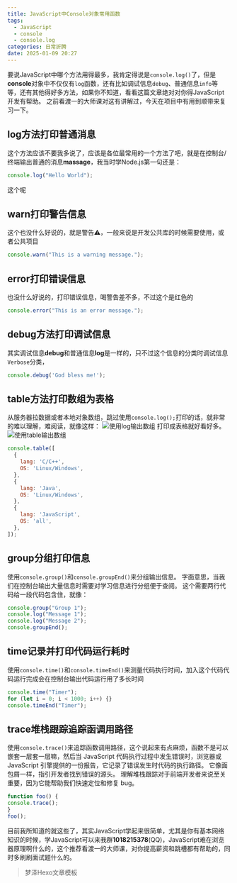 ```yaml
---
title: JavaScript中Console对象常用函数
tags:
  - JavaScript
  - console
  - console.log
categories: 日常折腾
date: 2025-01-09 20:27
---
```


要说JavaScript中哪个方法用得最多，我肯定得说是`console.log()`了，但是**console**对象中不仅仅有`log`函数，还有比如调试信息`debug`、普通信息`info`等等，还有其他得好多方法，如果你不知道，看看这篇文章绝对对你得JavaScript开发有帮助。
之前看渡一的大师课对这有讲解过，今天在项目中有用到顺带来复习一下。

## log方法打印普通消息
这个方法应该不要我多说了，应该是各位最常用的一个方法了吧，就是在控制台/终端输出普通的消息**massage**，我当时学Node.js第一句还是：
```JavaScript
console.log("Hello World");
```
这个呢

## warn打印警告信息
这个也没什么好说的，就是警告⚠️，一般来说是开发公共库的时候需要使用，或者公共项目
```JavaScript
console.warn("This is a warning message.");
```

## error打印错误信息
也没什么好说的，打印错误信息，喝警告差不多，不过这个是红色的
```JavaScript
console.error("This is an error message.");
```

## debug方法打印调试信息
其实调试信息**debug**和普通信息**log**是一样的，只不过这个信息的分类时调试信息`Verbose`分类，
```JavaScript
console.debug('God bless me!');
```

## table方法打印数组为表格
从服务器拉数据或者本地对象数组，跳过使用`console.log();`打印的话，就非常的难以理解，难阅读，就像这样：
![使用log输出数组](/images/2025-01-09_6c349.jpg)
打印成表格就好看好多。
![使用table输出数组](/images/2025-01-09_76c3a.jpg)
```JavaScript
console.table([
  {
    lang: 'C/C++',
    OS: 'Linux/Windows',
  },
  {
    lang: 'Java',
    OS: 'Linux/Windows',
  },
  {
    lang: 'JavaScript',
    OS: 'all',
  },
]);
```

## group分组打印信息
使用`console.group()`和`console.groupEnd()`来分组输出信息。
字面意思，当我们在控制台输出大量信息时需要对学习信息进行分组便于查阅。
这个需要两行代码给一段代码包含住，就像：
```JavaScript
console.group("Group 1");
console.log("Message 1");
console.log("Message 2");
console.groupEnd();
```

## time记录并打印代码运行耗时
使用`console.time()`和`console.timeEnd()`来测量代码执行时间，加入这个代码代码运行完成会在控制台输出代码运行用了多长时间
```JavaScript
console.time("Timer");
for (let i = 0; i < 1000; i++) {}
console.timeEnd("Timer");
```

## trace堆栈跟踪追踪函调用路径
使用`console.trace()`来追踪函数调用路径，这个说起来有点麻烦，函数不是可以嵌套一层套一层嘛，然后当 JavaScript 代码执行过程中发生错误时，浏览器或 JavaScript 引擎提供的一份报告，它记录了错误发生时代码的执行路径。 它像面包屑一样，指引开发者找到错误的源头。 理解堆栈跟踪对于前端开发者来说至关重要，因为它能帮助我们快速定位和修复 bug。
```JavaScript
function foo() {
console.trace();
}
foo();
```

目前我所知道的就这些了，其实JavaScript学起来很简单，尤其是你有基本网络知识的时候，学JavaScript可以来我群**1018215378**(QQ)，JavaScript难在浏览器原理啊什么的，这个推荐看渡一的大师课，对你提高薪资和跳槽都有帮助的，同时多刷刷面试题什么的。

> 梦泽Hexo文章模板